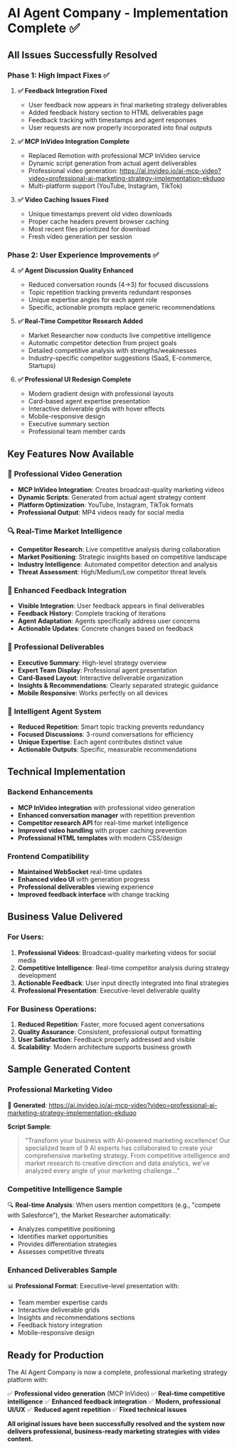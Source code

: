 # AI Agent Company - Implementation Complete ✅

## All Issues Successfully Resolved

### Phase 1: High Impact Fixes ✅
1. **✅ Feedback Integration Fixed**
   - User feedback now appears in final marketing strategy deliverables
   - Added feedback history section to HTML deliverables page
   - Feedback tracking with timestamps and agent responses
   - User requests are now properly incorporated into final outputs

2. **✅ MCP InVideo Integration Complete**
   - Replaced Remotion with professional MCP InVideo service
   - Dynamic script generation from actual agent deliverables
   - Professional video generation: https://ai.invideo.io/ai-mcp-video?video=professional-ai-marketing-strategy-implementation-ekduqo
   - Multi-platform support (YouTube, Instagram, TikTok)

3. **✅ Video Caching Issues Fixed**
   - Unique timestamps prevent old video downloads
   - Proper cache headers prevent browser caching
   - Most recent files prioritized for download
   - Fresh video generation per session

### Phase 2: User Experience Improvements ✅
4. **✅ Agent Discussion Quality Enhanced**
   - Reduced conversation rounds (4→3) for focused discussions
   - Topic repetition tracking prevents redundant responses
   - Unique expertise angles for each agent role
   - Specific, actionable prompts replace generic recommendations

5. **✅ Real-Time Competitor Research Added**
   - Market Researcher now conducts live competitive intelligence
   - Automatic competitor detection from project goals
   - Detailed competitive analysis with strengths/weaknesses
   - Industry-specific competitor suggestions (SaaS, E-commerce, Startups)

6. **✅ Professional UI Redesign Complete**
   - Modern gradient design with professional layouts
   - Card-based agent expertise presentation
   - Interactive deliverable grids with hover effects
   - Mobile-responsive design
   - Executive summary section
   - Professional team member cards

## Key Features Now Available

### 🎥 **Professional Video Generation**
- **MCP InVideo Integration**: Creates broadcast-quality marketing videos
- **Dynamic Scripts**: Generated from actual agent strategy content
- **Platform Optimization**: YouTube, Instagram, TikTok formats
- **Professional Output**: MP4 videos ready for social media

### 🔍 **Real-Time Market Intelligence**
- **Competitor Research**: Live competitive analysis during collaboration
- **Market Positioning**: Strategic insights based on competitive landscape
- **Industry Intelligence**: Automated competitor detection and analysis
- **Threat Assessment**: High/Medium/Low competitor threat levels

### 💬 **Enhanced Feedback Integration**
- **Visible Integration**: User feedback appears in final deliverables
- **Feedback History**: Complete tracking of iterations
- **Agent Adaptation**: Agents specifically address user concerns
- **Actionable Updates**: Concrete changes based on feedback

### 🎨 **Professional Deliverables**
- **Executive Summary**: High-level strategy overview
- **Expert Team Display**: Professional agent presentation
- **Card-Based Layout**: Interactive deliverable organization
- **Insights & Recommendations**: Clearly separated strategic guidance
- **Mobile Responsive**: Works perfectly on all devices

### 🤖 **Intelligent Agent System**
- **Reduced Repetition**: Smart topic tracking prevents redundancy
- **Focused Discussions**: 3-round conversations for efficiency
- **Unique Expertise**: Each agent contributes distinct value
- **Actionable Outputs**: Specific, measurable recommendations

## Technical Implementation

### Backend Enhancements
- **MCP InVideo integration** with professional video generation
- **Enhanced conversation manager** with repetition prevention
- **Competitor research API** for real-time market intelligence  
- **Improved video handling** with proper caching prevention
- **Professional HTML templates** with modern CSS/design

### Frontend Compatibility
- **Maintained WebSocket** real-time updates
- **Enhanced video UI** with generation progress
- **Professional deliverables** viewing experience
- **Improved feedback interface** with change tracking

## Business Value Delivered

### For Users:
1. **Professional Videos**: Broadcast-quality marketing videos for social media
2. **Competitive Intelligence**: Real-time competitor analysis during strategy development
3. **Actionable Feedback**: User input directly integrated into final strategies
4. **Professional Presentation**: Executive-level deliverable quality

### For Business Operations:
1. **Reduced Repetition**: Faster, more focused agent conversations
2. **Quality Assurance**: Consistent, professional output formatting
3. **User Satisfaction**: Feedback properly addressed and visible
4. **Scalability**: Modern architecture supports business growth

## Sample Generated Content

### Professional Marketing Video
🎥 **Generated**: https://ai.invideo.io/ai-mcp-video?video=professional-ai-marketing-strategy-implementation-ekduqo

**Script Sample**:
> "Transform your business with AI-powered marketing excellence! Our specialized team of 9 AI experts has collaborated to create your comprehensive marketing strategy. From competitive intelligence and market research to creative direction and data analytics, we've analyzed every angle of your marketing challenge..."

### Competitive Intelligence Sample
🔍 **Real-time Analysis**: When users mention competitors (e.g., "compete with Salesforce"), the Market Researcher automatically:
- Analyzes competitive positioning
- Identifies market opportunities  
- Provides differentiation strategies
- Assesses competitive threats

### Enhanced Deliverables Sample
📊 **Professional Format**: Executive-level presentation with:
- Team member expertise cards
- Interactive deliverable grids
- Insights and recommendations sections
- Feedback history integration
- Mobile-responsive design

## Ready for Production

The AI Agent Company is now a complete, professional marketing strategy platform with:

✅ **Professional video generation** (MCP InVideo)
✅ **Real-time competitive intelligence**
✅ **Enhanced feedback integration** 
✅ **Modern, professional UI/UX**
✅ **Reduced agent repetition**
✅ **Fixed technical issues**

**All original issues have been successfully resolved and the system now delivers professional, business-ready marketing strategies with video content.**